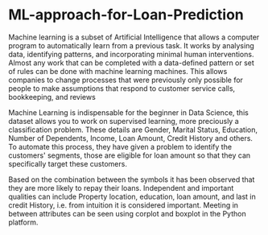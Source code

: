 # ML-approach-for-Loan-Prediction

Machine learning is a subset of Artificial Intelligence that allows a computer program to automatically learn from a previous task. It works by analysing data, identifying patterns, and incorporating minimal human interventions. Almost any work that can be completed with a data-defined pattern or set of rules can be done with machine learning machines. This allows companies to change processes that were previously only possible for people to make assumptions that respond to customer service calls, bookkeeping, and reviews

Machine Learning is indispensable for the beginner in Data Science, this dataset allows you to work on supervised learning, more preciously a classification problem. These details are Gender, Marital Status, Education, Number of Dependents, Income, Loan Amount, Credit History and others. To automate this process, they have given a problem to identify the customers' segments, those are eligible for loan amount so that they can specifically target these customers. 

Based on the combination between the symbols it has been observed that they are more likely to repay their loans. Independent and important qualities can include Property location, education, loan amount, and last in credit History, i.e. from intuition it is considered important. Meeting in between attributes can be seen using corplot and boxplot in the Python platform.

